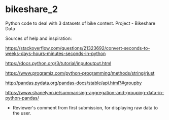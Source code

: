 # bikeshare_2
Python code to deal with 3 datasets of bike contest. 
Project - Bikeshare Data



Sources of help and inspiration:

https://stackoverflow.com/questions/21323692/convert-seconds-to-weeks-days-hours-minutes-seconds-in-python

https://docs.python.org/3/tutorial/inputoutput.html

https://www.programiz.com/python-programming/methods/string/rjust

http://pandas.pydata.org/pandas-docs/stable/api.html?#groupby

https://www.shanelynn.ie/summarising-aggregation-and-grouping-data-in-python-pandas/

* Reviewer's comment from first submission, for displaying raw data to the user.
